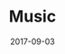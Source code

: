 ---
layout: default
title: Music
date: 2017-09-03
description: CSS animation & blur effect
permalink: /music
project_url: https://samhermes.com/music
---